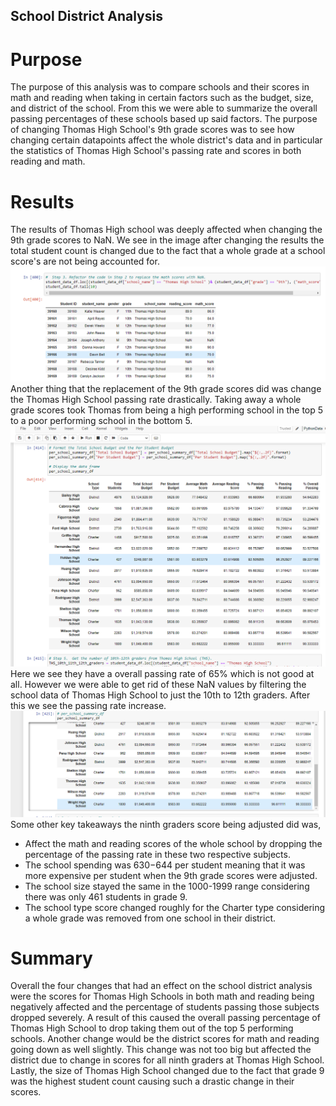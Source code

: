 ## School District Analysis
# Purpose
The purpose of this analysis was to compare schools and their scores in math and reading when taking in certain factors such as the budget, size, and district of the school. From this we were able to summarize the overall passing percentages of these schools based up said factors. The purpose of changing Thomas High School's 9th grade scores was to see how changing certain datapoints affect the whole district's data and in particular the statistics of Thomas High School's passing rate and scores in both reading and math.
# Results 
The results of Thomas High school was deeply affected when changing the 9th grade scores to NaN. We see in the image after changing the results the total student count is changed due to the fact that a whole grade at a school score's are not being accounted for. 
![Thomas NaN](https://github.com/mckjack/School_District_Analysis/blob/main/Thomas%20NAN.png)
Another thing that the replacement of the 9th grade scores did was change the Thomas High School passing rate drastically. Taking away a whole grade scores took Thomas from being a high performing school in the top 5 to a poor performing school in the bottom 5. 
![Thomas before Adjusted](https://github.com/mckjack/School_District_Analysis/blob/main/Thomas%20Before%20Adjusted.png)
Here we see they have a overall passing rate of 65% which is not good at all. However we were able to get rid of these NaN values by filtering the school data of Thomas High School to just the 10th to 12th graders. After this we see the passing rate increase. 
![Thomas after adjusted](https://github.com/mckjack/School_District_Analysis/blob/main/Thomas%20after%20adjusted.png)
Some other key takeaways the ninth graders score being adjusted did was,
- Affect the math and reading scores of the whole school by dropping the percentage of the passing rate in these two respective subjects.
- The school spending was $630-$644 per student meaning that it was more expensive per student when the 9th grade scores were adjusted.
- The school size stayed the same in the 1000-1999 range considering there was only 461 students in grade 9.
- The school type score changed roughly for the Charter type considering a whole grade was removed from one school in their district.
# Summary 
Overall the four changes that had an effect on the school district analysis were the scores for Thomas High Schools in both math and reading being negatively affected and the percentage of students passing those subjects dropped severely. A result of this caused the overall passing percentage of Thomas High School to drop taking them out of the top 5 performing schools. Another change would be the district scores for math and reading going down as well slightly. This change was not too big but affected the district due to change in scores for all ninth graders at Thomas High School. Lastly, the size of Thomas High School changed due to the fact that grade 9 was the highest student count causing such a drastic change in their scores. 
